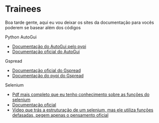 # Trainees

Boa tarde gente, aqui eu vou deixar os sites da documentação para vocês poderem se basear além dos códigos

Python AutoGui
- <a href="https://pypi.org/project/PyAutoGUI/">Documentação do AutoGui pelo pypi</a>
- <a href="https://pyautogui.readthedocs.io/en/latest/install.html">Documentação oficial do AutoGui</a>

Gspread
- <a href="https://docs.gspread.org/en/v5.6.1/">Documentação oficial do Gspread</a>
- <a href="https://pypi.org/project/gspread/">Documentação do pypi do Gspread</a>

Selenium
- <a href="https://readthedocs.org/projects/selenium-python/downloads/pdf/latest/">Pdf mais completo que eu tenho conhecimento sobre as funções do selenium</a>
- <a href="https://pypi.org/project/selenium/">Documentação oficial</a>
- <a href="https://www.youtube.com/watch?v=H6D8EFSGml0&t=1s">Video que trás a estruturação de um selenium, mas ele utiliza funções defasadas, pegem apenas o pensamento oficial</a>

